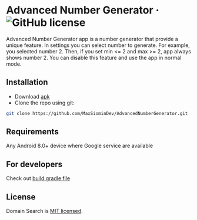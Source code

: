 # Advanced Number Generator &middot; ![GitHub license](https://img.shields.io/badge/license-MIT-blue.svg)
Advanced Number Generator app is a number generator that provide a unique feature. In settings you can select number to generate. For example, you selected number 2. Then, if you set min <= 2 and max >= 2, app always shows number 2. You can disable this feature and use the app in normal mode.
 
## Installation

* Download [apk](https://maxsiomin.dev/apps/advanced_number_generator/advanced_number_generator.apk)
* Clone the repo using git:
```bash
git clone https://github.com/MaxSiominDev/AdvancedNumberGenerator.git
```
## Requirements

Any Android 8.0+ device where Google service are available

## For developers
Check out [build.gradle file](./app/build.gradle)
## License 
Domain Search is [MIT licensed](./LICENSE).
